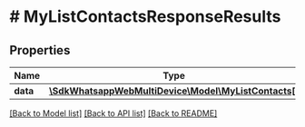 # # MyListContactsResponseResults

## Properties

Name | Type | Description | Notes
------------ | ------------- | ------------- | -------------
**data** | [**\SdkWhatsappWebMultiDevice\Model\MyListContacts[]**](MyListContacts.md) |  | [optional]

[[Back to Model list]](../../README.md#models) [[Back to API list]](../../README.md#endpoints) [[Back to README]](../../README.md)
